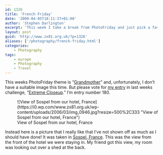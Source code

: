 ```yaml
---
id: 1326
title: 'French Friday'
date: '2009-04-05T18:11:37+01:00'
author: 'Stephen Darlington'
excerpt: 'This week I take a break from PhotoFriday and just pick a favourite image.'
layout: post
guid: 'http://www.zx81.org.uk/?p=1326'
aliases: ['/photography/french-friday.html']
categories:
    - Photography
tags:
    - europe
    - Photography
    - Travel
---
```


This weeks PhotoFriday theme is “[Grandmother](http://www.photofriday.com/archives/challenge/000864.php)” and, unfortunately, I don’t have a suitable image this time. But please vote for [my entry](http://www.zx81.org.uk/photography/photofriday/extreme-closeup.html) in last weeks challenge, “[Extreme Closeup](http://www.photofriday.com/linkviewer.php?id=862).” I’m entry number 180.

<figure aria-describedby="caption-attachment-1312" class="wp-caption aligncenter" id="attachment_1312" style="width: 500px">![View of Sospel from our hotel, France](https://i0.wp.com/www.zx81.org.uk/wp-content/uploads/2006/03/img_0946.jpg?resize=500%2C333 "View of Sospel from our hotel, France")<figcaption class="wp-caption-text" id="caption-attachment-1312">View of Sospel from our hotel, France</figcaption></figure>

Instead here is a picture that I really like that I’ve not shown off as much as I should have done! It was taken in [Sospel, France](http://www.zx81.org.uk/travel/alps-to-riviera-france-2005.html). This was the view from the front of the hotel we were staying in. My friend got this view, my room was looking out over a shed at the back.